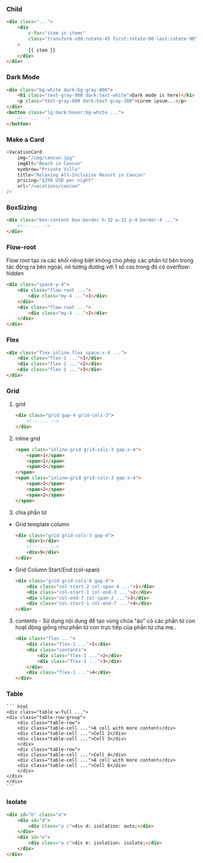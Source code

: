 ### Child

```html
<div class="...">
    <div
        v-for="item in items"
        class="transform odd:rotate-45 first:rotate-90 last:rotate-90"
    >
        {{ item }}
    </div>
</div>
```

### Dark Mode

```html
<div class="bg-white dark:bg-gray-800">
    <h1 class="text-gray-900 dark:text-white">Dark mode is here!</h1>
    <p class="text-gray-600 dark:text-gray-300">Lorem ipsum...</p>
</div>
<button class="lg:dark:hover:bg-white ...">
    <!-- ... -->
</button>
```

### Make a Card

```js
<VacationCard
    img="/img/cancun.jpg"
    imgAlt="Beach in Cancun"
    eyebrow="Private Villa"
    title="Relaxing All-Inclusive Resort in Cancun"
    pricing="$299 USD per night"
    url="/vacations/cancun"
/>
```

### BoxSizing

```html
<div class="box-content box-border h-32 w-32 p-4 border-4 ...">
    <!-- ... -->
</div>
```

### Flow-root

Flow root tạo ra các khối riêng biệt không cho phép các phần tử bên trong tác động ra bên ngoài, nó tương đương với 1 số css trong đó có overflow: hidden

```html
<div class="space-y-4">
    <div class="flow-root ...">
        <div class="my-4 ...">1</div>
    </div>
    <div class="flow-root ...">
        <div class="my-4 ...">2</div>
    </div>
</div>
```

### Flex

```html
<div class="flex inline-flex space-x-4 ...">
    <div class="flex-1 ...">1</div>
    <div class="flex-1 ...">2</div>
    <div class="flex-1 ...">3</div>
</div>
```

### Grid

1. grid
    ```html
    <div class="grid gap-4 grid-cols-3">
        <!-- ... -->
    </div>
    ```
2. inline grid
    ```html
    <span class="inline-grid grid-cols-3 gap-x-4">
        <span>1</span>
        <span>1</span>
        <span>1</span>
    </span>
    <span class="inline-grid grid-cols-3 gap-x-4">
        <span>2</span>
        <span>2</span>
        <span>2</span>
    </span>
    ```
3. chia phần tử

-   Grid template column
    ```html
    <div class="grid grid-cols-3 gap-4">
        <div>1</div>
        <!-- ... -->
        <div>9</div>
    </div>
    ```
-   Grid Column Start/End (col-span)
    ```html
    <div class="grid grid-cols-6 gap-4">
        <div class="col-start-2 col-span-4 ...">1</div>
        <div class="col-start-1 col-end-3 ...">2</div>
        <div class="col-end-7 col-span-2 ...">3</div>
        <div class="col-start-1 col-end-7 ...">4</div>
    </div>
    ```

3. contents - Sử dụng nội dung để tạo vùng chứa "ảo" có các phần tử con hoạt động giống như phần tử con trực tiếp của phần tử cha mẹ..
    ```html
    <div class="flex ...">
        <div class="flex-1 ...">1</div>
        <div class="contents">
            <div class="flex-1 ...">2</div>
            <div class="flex-1 ...">3</div>
        </div>
        <div class="flex-1 ...">4</div>
    </div>
    ```

### Table

    ``` html
    <div class="table w-full ...">
    <div class="table-row-group">
        <div class="table-row">
        <div class="table-cell ...">A cell with more content</div>
        <div class="table-cell ...">Cell 2</div>
        <div class="table-cell ...">Cell 3</div>
        </div>
        <div class="table-row">
        <div class="table-cell ...">Cell 4</div>
        <div class="table-cell ...">A cell with more content</div>
        <div class="table-cell ...">Cell 6</div>
        </div>
    </div>
    </div>
    ```

### Isolate

```html
<div id="b" class="a">
    <div id="d">
        <div class="a c">div d: isolation: auto;</div>
    </div>
    <div id="e">
        <div class="a c">div e: isolation: isolate;</div>
    </div>
</div>
```
